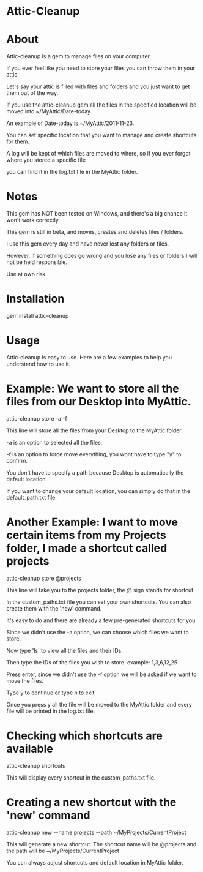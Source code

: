 Attic-Cleanup
=============

About
=====
Attic-cleanup is a gem to manage files on your computer.

If you ever feel like you need to store your files you can throw them in your attic.

Let's say your attic is filled with files and folders and you just want to get them out of the way.

If you use the attic-cleanup gem all the files in the specified location will be moved into ~/MyAttic/Date-today.

An example of Date-today is ~/MyAttic/2011-11-23.

You can set specific location that you want to manage and create shortcuts for them.

A log will be kept of which files are moved to where, so if you ever forgot where you stored a specific file

you can find it in the log.txt file in the MyAttic folder.


Notes
=====
This gem has NOT been tested on Windows, and there's a big chance it won't work correctly.

This gem is still in beta, and moves, creates and deletes files / folders.

I use this gem every day and have never lost any folders or files.

However, if something does go wrong and you lose any files or folders I will not be held responsible.

Use at own risk

Installation
============
gem install attic-cleanup


Usage
=====
Attic-cleanup is easy to use.
Here are a few examples to help you understand how to use it.

Example: We want to store all the files from our Desktop into MyAttic.
======================================================================
attic-cleanup store -a -f

This line will store all the files from your Desktop to the MyAttic folder.

-a is an option to selected all the files.

-f is an option to force move everything, you wont have to type "y" to confirm.

You don't have to specify a path because Desktop is automatically the default location.

If you want to change your default location, you can simply do that in the default_path.txt file.


Another Example: I want to move certain items from my Projects folder, I made a shortcut called projects
========================================================================================================
attic-cleanup store @projects


This line will take you to the projects folder, the @ sign stands for shortcut.

In the custom_paths.txt file you can set your own shortcuts. You can also create them with the 'new' command.

It's easy to do and there are already a few pre-generated shortcuts for you.

Since we didn't use the -a option, we can choose which files we want to store.

Now type 'ls' to view all the files and their IDs.

Then type the IDs of the files you wish to store. example: 1,3,6,12,25

Press enter, since we didn't use the -f option we will be asked if we want to move the files.

Type y to continue or type n to exit.

Once you press y all the file will be moved to the MyAttic folder and every file will be printed in the log.txt file.


Checking which shortcuts are available
======================================
attic-cleanup shortcuts


This will display every shortcut in the custom_paths.txt file.


Creating a new shortcut with the 'new' command
==============================================
attic-cleanup new --name projects --path ~/MyProjects/CurrentProject


This will generate a new shortcut. The shortcut name will be @projects and the path will be ~/MyProjects/CurrentProject

You can always adjust shortcuts and default location in MyAttic folder.